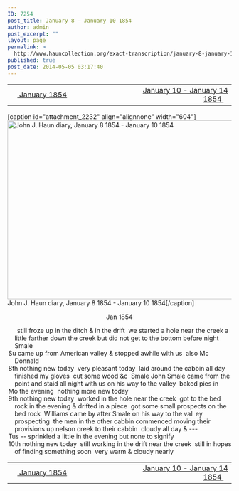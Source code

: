 ```yaml
---
ID: 7254
post_title: January 8 – January 10 1854
author: admin
post_excerpt: ""
layout: page
permalink: >
  http://www.hauncollection.org/exact-transcription/january-8-january-10-1854/
published: true
post_date: 2014-05-05 03:17:40
---
```

<table style="width: 100%;" align="center">
<tbody>
<tr>
<td width="50%"> <a href="http://www.hauncollection.org/version-2/version-ii-series-i/january-1854/"><img src="https://lh3.googleusercontent.com/-EFJpxxNiPNw/VqgtWBCZrMI/AAAAAAAAAFU/WfY4lPFWWkg/s800-Ic42/Soeb-Plain-Arrows-8-10px.png" alt="" width="10" height="10" /> January 1854</a></td>
<td style="text-align: right;"><a href="http://www.hauncollection.org/version-2/version-ii-series-i/january-10-january-14-1854/">January 10 - January 14 1854 <img src="https://lh3.googleusercontent.com/-67k0cYlpXHw/VqgtWKz1MXI/AAAAAAAAAFU/k9PW_Piyurk/s800-Ic42/Soeb-Plain-Arrows-5-10px.png" alt="" width="10" height="10" /></a></td>
</tr>
</tbody>
</table>
[caption id="attachment_2232" align="alignnone" width="604"]<a href="http://www.hauncollection.org/wp-content/uploads/John Haun/JJH_002_January 8 1854 - January 10 1854.JPG" target="_blank" rel="noopener noreferrer"><img class="wp-image-2232 size-large" src="http://www.hauncollection.org/wp-content/uploads/John Haun/JJH_002_January 8 1854 - January 10 1854-1024x682.jpg" alt="John J. Haun diary, January 8 1854 - January 10 1854" width="604" height="402" /></a> John J. Haun diary, January 8 1854 - January 10 1854[/caption]
<p style="text-align: center;">Jan 1854</p>

<div style="text-indent: -1em; padding-left: 16px;"><span style="color: #ffffff;">.</span>    still froze up in the ditch &amp; in the drift  we started a hole near the creek a
little farther down the creek but did not get to the bottom before night  Smale</div>
<div style="text-indent: -1em; padding-left: 16px;">Su came up from American valley &amp; stopped awhile with us  also Mc Donnald</div>
<div style="text-indent: -1em; padding-left: 16px;">8th nothing new today  very pleasant today  laid around the cabbin all day
finished my gloves  cut some wood &amp;c  Smale John Smale came from the
point and staid all night with us on his way to the valley  baked pies in</div>
<div style="text-indent: -1em; padding-left: 16px;">Mo the evening  nothing more new today</div>
<div style="text-indent: -1em; padding-left: 16px;">9th nothing new today  worked in the hole near the creek  got to the bed
rock in the evening &amp; drifted in a piece  got some small prospects on
the bed rock  Williams came by after Smale on his way to the vall
ey prospecting  the men in the other cabbin commenced moving
their provisions up nelson creek to their cabbin  cloudy all day &amp; ---</div>
<div style="text-indent: -1em; padding-left: 16px;">Tus -- sprinkled a little in the evening but none to signify</div>
<div style="text-indent: -1em; padding-left: 16px;">10th nothing new today  still working in the drift near the creek  still
in hopes of finding something soon  very warm &amp; cloudy nearly</div>
<div></div>
<div style="text-indent: -1em; padding-left: 16px;"></div>
<table style="width: 100%;" align="center">
<tbody>
<tr>
<td width="50%"> <a href="http://www.hauncollection.org/version-2/version-ii-series-i/january-1854/"><img src="https://lh3.googleusercontent.com/-EFJpxxNiPNw/VqgtWBCZrMI/AAAAAAAAAFU/WfY4lPFWWkg/s800-Ic42/Soeb-Plain-Arrows-8-10px.png" alt="" width="10" height="10" /> January 1854</a></td>
<td style="text-align: right;"><a href="http://www.hauncollection.org/version-2/version-ii-series-i/january-10-january-14-1854/">January 10 - January 14 1854 <img src="https://lh3.googleusercontent.com/-67k0cYlpXHw/VqgtWKz1MXI/AAAAAAAAAFU/k9PW_Piyurk/s800-Ic42/Soeb-Plain-Arrows-5-10px.png" alt="" width="10" height="10" /></a></td>
</tr>
</tbody>
</table>